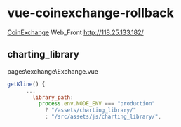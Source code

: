 # vue-coinexchange-rollback

[CoinExchange](https://gitee.com/cexchange/CoinExchange) Web_Front
http://118.25.133.182/

## charting_library

pages\exchange\Exchange.vue

```js
getKline() {
      ...
        library_path:
          process.env.NODE_ENV === "production"
            ? "/assets/charting_library/"
            : "/src/assets/js/charting_library/",
```
